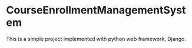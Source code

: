 # CourseEnrollmentManagementSystem

This is a simple project implemented with python web framework, Django.

